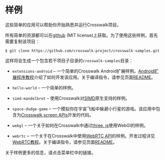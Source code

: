 # 样例

这些简单的应用可以帮助你开始熟悉并运行Crosswalk项目。

所有简单的资源都可以在[github](https://github.com/crosswalk-project/crosswalk-samples) (MIT license)上获取。为了使用这些样例，首先需要复制该项目：

```cmdline
$ git clone https://github.com/crosswalk-project/crosswalk-samples.git
```

这样将会生成一个包含若干项目子目录的`crosswalk-samples`目录：

*   `extensions-android` &ndash; 一个简单的Crosswalk Android扩展样例。[Android扩展程序教程](/documentation/android/android_extensions_zh.html)介绍了如何开发该应用。关于编译指令，请参见页面[README](https://github.com/crosswalk-project/crosswalk-samples/blob/master/extensions-android/README.md)。

*   `hello-world` &ndash; 一个简单的样例。

*   `simd-mandelbrot` &ndash; 使用Crosswalk对[SIMD](https://github.com/johnmccutchan/ecmascript_simd)原生支持的样例。

*   `space-dodge-game` &ndash; 一个模拟你在宇宙飞船中躲避小行星的游戏。该应用中包含为[Crosswalk screen APIs](/documentation/tutorials/screens.html)开发的代码。

*   `webgl` &ndash; 一个关于如何在Crosswalk中通过[three. js](http://threejs.org/)使用WebGl的样例。

*   `webrtc` &ndash; 一个关于在Crosswalk中使用[WebRTC API](http://www.w3.org/TR/webrtc/)的样例。开发过程详见[WebRTC教程](/documentation/tutorials/webrtc_zh.html)。关于编译指令，请参见页面[README](https://github.com/crosswalk-project/crosswalk-samples/blob/master/webrtc/README.md)。

关于样例更多的信息，请点击菜单栏中的链接。
